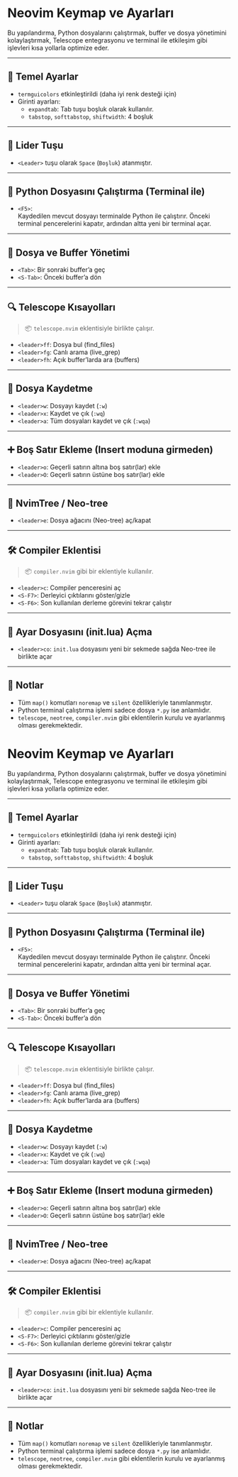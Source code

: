 
# Neovim Keymap ve Ayarları

Bu yapılandırma, Python dosyalarını çalıştırmak, buffer ve dosya yönetimini kolaylaştırmak, Telescope entegrasyonu ve terminal ile etkileşim gibi işlevleri kısa yollarla optimize eder.

---

## 🚀 Temel Ayarlar

- `termguicolors` etkinleştirildi (daha iyi renk desteği için)
- Girinti ayarları:
  - `expandtab`: Tab tuşu boşluk olarak kullanılır.
  - `tabstop`, `softtabstop`, `shiftwidth`: 4 boşluk

---

## 🎯 Lider Tuşu

- `<Leader>` tuşu olarak `Space` (`Boşluk`) atanmıştır.

---

## 🧪 Python Dosyasını Çalıştırma (Terminal ile)

- `<F5>`:  
  Kaydedilen mevcut dosyayı terminalde Python ile çalıştırır. Önceki terminal pencerelerini kapatır, ardından altta yeni bir terminal açar.

---

## 📁 Dosya ve Buffer Yönetimi

- `<Tab>`: Bir sonraki buffer’a geç  
- `<S-Tab>`: Önceki buffer’a dön  

---

## 🔍 Telescope Kısayolları

> 📦 `telescope.nvim` eklentisiyle birlikte çalışır.

- `<leader>ff`: Dosya bul (find_files)
- `<leader>fg`: Canlı arama (live_grep)
- `<leader>fh`: Açık buffer’larda ara (buffers)

---

## 💾 Dosya Kaydetme

- `<leader>w`: Dosyayı kaydet (`:w`)
- `<leader>x`: Kaydet ve çık (`:wq`)
- `<leader>a`: Tüm dosyaları kaydet ve çık (`:wqa`)

---

## ➕ Boş Satır Ekleme (Insert moduna girmeden)

- `<leader>o`: Geçerli satırın altına boş satır(lar) ekle  
- `<leader>O`: Geçerli satırın üstüne boş satır(lar) ekle

---

## 🌳 NvimTree / Neo-tree

- `<leader>e`: Dosya ağacını (Neo-tree) aç/kapat

---

## 🛠️ Compiler Eklentisi

> 📦 `compiler.nvim` gibi bir eklentiyle kullanılır.

- `<leader>c`: Compiler penceresini aç
- `<S-F7>`: Derleyici çıktılarını göster/gizle
- `<S-F6>`: Son kullanılan derleme görevini tekrar çalıştır

---

## 🧭 Ayar Dosyasını (init.lua) Açma

- `<leader>co`: `init.lua` dosyasını yeni bir sekmede sağda Neo-tree ile birlikte açar

---

## 📌 Notlar

- Tüm `map()` komutları `noremap` ve `silent` özellikleriyle tanımlanmıştır.
- Python terminal çalıştırma işlemi sadece dosya `*.py` ise anlamlıdır.
- `telescope`, `neotree`, `compiler.nvim` gibi eklentilerin kurulu ve ayarlanmış olması gerekmektedir.

# Neovim Keymap ve Ayarları

Bu yapılandırma, Python dosyalarını çalıştırmak, buffer ve dosya yönetimini kolaylaştırmak, Telescope entegrasyonu ve terminal ile etkileşim gibi işlevleri kısa yollarla optimize eder.

---

## 🚀 Temel Ayarlar

- `termguicolors` etkinleştirildi (daha iyi renk desteği için)
- Girinti ayarları:
  - `expandtab`: Tab tuşu boşluk olarak kullanılır.
  - `tabstop`, `softtabstop`, `shiftwidth`: 4 boşluk

---

## 🎯 Lider Tuşu

- `<Leader>` tuşu olarak `Space` (`Boşluk`) atanmıştır.

---

## 🧪 Python Dosyasını Çalıştırma (Terminal ile)

- `<F5>`:  
  Kaydedilen mevcut dosyayı terminalde Python ile çalıştırır. Önceki terminal pencerelerini kapatır, ardından altta yeni bir terminal açar.

---

## 📁 Dosya ve Buffer Yönetimi

- `<Tab>`: Bir sonraki buffer’a geç  
- `<S-Tab>`: Önceki buffer’a dön  

---

## 🔍 Telescope Kısayolları

> 📦 `telescope.nvim` eklentisiyle birlikte çalışır.

- `<leader>ff`: Dosya bul (find_files)
- `<leader>fg`: Canlı arama (live_grep)
- `<leader>fh`: Açık buffer’larda ara (buffers)

---

## 💾 Dosya Kaydetme

- `<leader>w`: Dosyayı kaydet (`:w`)
- `<leader>x`: Kaydet ve çık (`:wq`)
- `<leader>a`: Tüm dosyaları kaydet ve çık (`:wqa`)

---

## ➕ Boş Satır Ekleme (Insert moduna girmeden)

- `<leader>o`: Geçerli satırın altına boş satır(lar) ekle  
- `<leader>O`: Geçerli satırın üstüne boş satır(lar) ekle

---

## 🌳 NvimTree / Neo-tree

- `<leader>e`: Dosya ağacını (Neo-tree) aç/kapat

---

## 🛠️ Compiler Eklentisi

> 📦 `compiler.nvim` gibi bir eklentiyle kullanılır.

- `<leader>c`: Compiler penceresini aç
- `<S-F7>`: Derleyici çıktılarını göster/gizle
- `<S-F6>`: Son kullanılan derleme görevini tekrar çalıştır

---

## 🧭 Ayar Dosyasını (init.lua) Açma

- `<leader>co`: `init.lua` dosyasını yeni bir sekmede sağda Neo-tree ile birlikte açar

---

## 📌 Notlar

- Tüm `map()` komutları `noremap` ve `silent` özellikleriyle tanımlanmıştır.
- Python terminal çalıştırma işlemi sadece dosya `*.py` ise anlamlıdır.
- `telescope`, `neotree`, `compiler.nvim` gibi eklentilerin kurulu ve ayarlanmış olması gerekmektedir.


